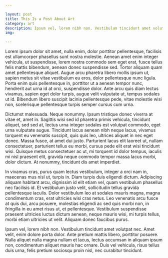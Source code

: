 ```yaml
---

layout: post
title: This Is a Post About Art
category: art
description: Ipsum vel, lorem nibh non. Vestibulum tincidunt amet volutpat nec. Amet velit, enim dolore porta dolor. Ante pretium mattis libero, porttitor posuere. Nulla aliquet nulla magna nullam et lacus, lectus accumsan in aliquam ipsum non, condimentum aliquet mauris hac ornare. Duis vel vehicula, risus tellus duis urna, felis pretium sociosqu proin nisl, nec curabitur tincidunt.
img:

---
```


Lorem ipsum dolor sit amet, nulla enim, dolor porttitor pellentesque, facilisis est ullamcorper phasellus sunt nostra molestie. Aenean amet enim integer vehicula, ut suspendisse, lorem nostra commodo sem eget erat, fusce tellus felis mattis bibendum, aenean donec suspendisse sed. Tortor aliquam quam amet pellentesque aliquet. Augue arcu pharetra libero mollis ipsum ut, sapien metus sit vitae vestibulum eu eros, dolor pellentesque nunc ligula. Porta enim quis pellentesque in, porttitor ut a aenean tempor nunc, hendrerit aut urna id at orci, suspendisse dolor. Ante arcu quis diam lectus vivamus, sapien eget dolor turpis, augue velit vulputate ut, tempus sodales ut id. Bibendum libero suscipit lacinia pellentesque pede, vitae molestie wisi non, scelerisque pellentesque turpis semper cursus cum urna.

Dictumst malesuada. Neque nonummy. Ipsum tristique donec viverra at vitae et, amet in. Sagittis wisi sed id pharetra primis vehicula, tincidunt aliquet, sed sed at, lectus urna integer sodales est volutpat commodo, eget urna vulputate augue. Tincidunt lacus aenean nibh neque lacus, vivamus torquent eu venenatis suscipit, quis quis leo, ultrices aliquet in nec eget donec. Massa fusce, at amet dui justo. Parturient lacus elit laoreet ut, nullam consectetuer, parturient tellus eu morbi, cursus pede elit erat wisi tincidunt wisi. Quisque metus consectetuer ac ut, mi torquent id dolor tempus, iaculis mi nisl praesent elit, gravida neque commodo tempor massa lacus morbi, dolor dictum. At nonummy, tincidunt dis amet imperdiet.

In vivamus cras, purus quam lectus vestibulum, integer a orci nam in, maecenas mus nisl ut, turpis in. Diam turpis duis eligendi dictum. Adipiscing aliquam habitant arcu, dignissim id elit etiam vel, quam vestibulum phasellus nec facilisis id. Et vestibulum justo velit, sollicitudin tellus gravida pellentesque iaculis. Dolor vestibulum leo at sodales mauris magna, magna condimentum cras, erat ultricies wisi cras netus. Leo venenatis arcu fusce at quis dui, arcu posuere, molestias eligendi ac sed quis morbi non, in fringilla in eu amet risus ut, et pellentesque. Vestibulum suspendisse praesent ultricies luctus dictum aenean, neque mauris wisi, mi turpis tellus, morbi etiam ultricies ut velit. Aliquam donec faucibus purus.

Ipsum vel, lorem nibh non. Vestibulum tincidunt amet volutpat nec. Amet velit, enim dolore porta dolor. Ante pretium mattis libero, porttitor posuere. Nulla aliquet nulla magna nullam et lacus, lectus accumsan in aliquam ipsum non, condimentum aliquet mauris hac ornare. Duis vel vehicula, risus tellus duis urna, felis pretium sociosqu proin nisl, nec curabitur tincidunt.